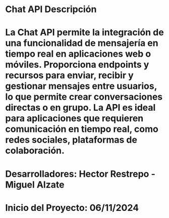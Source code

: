# Chat API Descripción

# La Chat API permite la integración de una funcionalidad de mensajería en tiempo real en aplicaciones web o móviles. Proporciona endpoints y recursos para enviar, recibir y gestionar mensajes entre usuarios, lo que permite crear conversaciones directas o en grupo. La API es ideal para aplicaciones que requieren comunicación en tiempo real, como redes sociales, plataformas de colaboración.

# Desarrolladores: Hector Restrepo - Miguel Alzate

# Inicio del Proyecto: 06/11/2024

